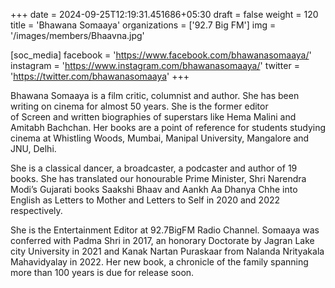 +++
date = 2024-09-25T12:19:31.451686+05:30
draft = false
weight = 120
title = 'Bhawana Somaaya'
organizations = ['92.7 Big FM']
img = '/images/members/Bhaavna.jpg'

[soc_media]
facebook = 'https://www.facebook.com/bhawanasomaaya/'
instagram = 'https://www.instagram.com/bhawanasomaaya/'
twitter = 'https://twitter.com/bhawanasomaaya'
+++

Bhawana Somaaya is a film critic, columnist and author. She has been writing on cinema for
almost 50 years. She is the former editor of Screen and written biographies of superstars like
Hema Malini and Amitabh Bachchan. Her books are a point of reference for students studying cinema at Whistling Woods, Mumbai,
Manipal University, Mangalore and JNU, Delhi.

She is a classical dancer, a broadcaster, a podcaster and author of 19 books.
She has translated our honourable Prime Minister, Shri Narendra Modi’s Gujarati books Saakshi
Bhaav and Aankh Aa Dhanya Chhe into English as Letters to Mother and Letters to Self in 2020
and 2022 respectively.

She is the Entertainment Editor at 92.7BigFM Radio Channel.
Somaaya was conferred with Padma Shri in 2017, an honorary Doctorate by Jagran Lake city
University in 2021 and Kanak Nartan Puraskaar from Nalanda Nrityakala Mahavidyalay in 2022.
Her new book, a chronicle of the family spanning more than 100 years is due for release soon.
